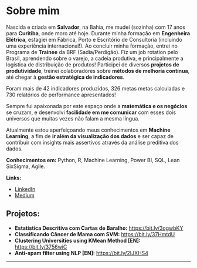 
<!--
**gabriela-regueira/gabriela-regueira** is a ✨ _special_ ✨ repository because its `README.md` (this file) appears on your GitHub profile.
-->
# Sobre mim

Nascida e criada em **Salvador**, na Bahia, me mudei (sozinha) com 17 anos para **Curitiba**, onde moro até hoje. 
Durante minha formação em **Engenheira Elétrica**, estagiei em Fábrica, Porto e Escritório de Consultoria (incluindo uma experiência internacional!).
Ao concluir minha formação, entrei no Programa de **Trainee** da BRF (Sadia/Perdigão). Fiz um job rotation pelo Brasil, aprendendo sobre o varejo, a cadeia produtiva, e principalmente a logística de distribuição de produtos! Participei de diversos **projetos de produtividade**, treinei colaboradores sobre **métodos de melhoria contínua**, até chegar à **gestão estratégica de indicadores**.

Foram mais de 42 indicadores produzidos, 326 metas metas calculadas e 730 relatórios de performance apresentados!

Sempre fui apaixonada por este espaço onde a **matemática e os negócios** se cruzam, e desenvolvi **facilidade em me comunicar** com esses dois universos que muitas vezes não falam a mesma língua.

Atualmente estou aperfeiçoando meus conhecimentos em **Machine Learning**, a fim de **ir além da visualização dos dados** e ser capaz de contribuir com insights mais assertivos através da análise preditiva dos dados.

**Conhecimentos em:** Python, R, Machine Learning, Power BI, SQL, Lean SixSigma, Agile.

**Links:**
* [LinkedIn](https://www.linkedin.com/in/gabriela-regueira)
* [Medium](https://www.medium.com/@gabrielareg)

## Projetos:

* **Estatística Descritiva com Cartas de Baralho:** https://bit.ly/3ogwbKY
* **Classificando Câncer de Mama com SVM:** https://bit.ly/37HmtdU
* **Clustering Universities using KMean Method [EN]:** https://bit.ly/3756wiC
* **Anti-spam filter using NLP [EN]:** https://bit.ly/2IJXHS4
---
